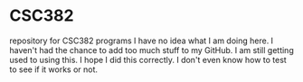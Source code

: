 # CSC382
repository for CSC382 programs
I have no idea what I am doing here.  I haven't had the chance to add too much stuff to my GitHub.  I am still getting used to using this.  I hope I did this correctly.  I don't even know how to test to see if it works or not.
